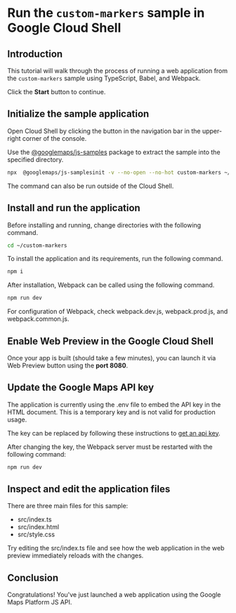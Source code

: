 # Run the `custom-markers` sample in Google Cloud Shell

<walkthrough-tutorial-duration duration="10"/>

## Introduction

This tutorial will walk through the process of running a web application from
the `custom-markers` sample using TypeScript, Babel, and Webpack.

Click the **Start** button to continue.

## Initialize the sample application

Open Cloud Shell by clicking the
<walkthrough-cloud-shell-icon></walkthrough-cloud-shell-icon> button in the
navigation bar in the upper-right corner of the console.

Use the [@googlemaps/js-samples](https://www.npmjs.com/package/@googlemaps/js-samples) package to 
extract the sample into the specified directory.

```bash
npx  @googlemaps/js-samplesinit -v --no-open --no-hot custom-markers ~/custom-markers
```

The command can also be run outside of the Cloud Shell.

## Install and run the application

Before installing and running, change directories with the following command.

```bash
cd ~/custom-markers
```

To install the application and its requirements, run the following command.

```bash
npm i
```

After installation, Webpack can be called using the following command.

```bash
npm run dev
```

For configuration of Webpack, check
<walkthrough-editor-open-file filePath="custom-markers/webpack.dev.js">webpack.dev.js</walkthrough-editor-open-file>,
<walkthrough-editor-open-file filePath="custom-markers/webpack.prod.js">webpack.prod.js</walkthrough-editor-open-file>,
and
<walkthrough-editor-open-file filePath="custom-markers/webpack.common.js">webpack.common.js</walkthrough-editor-open-file>.

## Enable Web Preview in the Google Cloud Shell

Once your app is built (should take a few minutes), you can launch it via
<walkthrough-spotlight-pointer target="cloudshell" spotlightId="devshell-web-preview-button">Web
Preview button</walkthrough-spotlight-pointer> using the **port 8080**.

## Update the Google Maps API key

The application is currently using the
<walkthrough-editor-open-file filePath="custom-markers/.env">.env</walkthrough-editor-open-file>
file to embed the API key in the HTML document. This is a temporary key and is
not valid for production usage.

The key can be replaced by following these instructions to
[get an api key](https://developers.google.com/maps/documentation/javascript/get-api-key).

After changing the key, the Webpack server must be restarted with the following
command:

```bash
npm run dev
```

## Inspect and edit the application files

There are three main files for this sample:

*   <walkthrough-editor-open-file filePath="custom-markers/src/index.ts">src/index.ts</walkthrough-editor-open-file>
*   <walkthrough-editor-open-file filePath="custom-markers/src/index.html">src/index.html</walkthrough-editor-open-file>
*   <walkthrough-editor-open-file filePath="custom-markers/src/style.css">src/style.css</walkthrough-editor-open-file>

Try editing the <walkthrough-editor-open-file filePath="custom-markers/src/index.ts">src/index.ts</walkthrough-editor-open-file> file and see how the web application in the web preview immediately reloads with the changes.

## Conclusion

<walkthrough-conclusion-trophy></walkthrough-conclusion-trophy>

Congratulations! You've just launched a web application using the Google Maps
Platform JS API.
